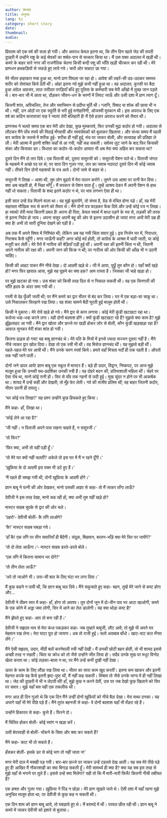 ```yaml
---
author: प्रेमचंद
title: अनुभव
lang: hi
category: short story
date: 
thumbnail: 
audio:
---
```



प्रियतम को एक वर्ष की सज़ा हो गयी। और अपराध केवल इतना था, कि तीन दिन पहले जेठ की तपती दुपहरी में उन्होंने राष्ट्र के कई सेवकों का शर्बत-पान से सत्कार किया था। मैं उस वक्त अदालत में खड़ी थी। कमरे के बाहर सारे नगर की राजनैतिक चेतना किसी बन्दी पशु की भाँति खड़ी चीत्कार कर रही थी। मेरे प्राणधन हथकड़ियों से जकड़े हुए लाये गये। चारों ओर सन्नाटा छा गया।

मेरे भीतर हाहाकार मचा हुआ था, मानो प्राण पिघला जा रहा हो। आवेश की लहरें-सी उठ-उठकर समस्त शरीर को रोमांचत किये देती थीं। ओह! इतना गर्व मुझे कभी नहीं हुआ था। वह अदालत, कुरसी पर बैठा हुआ अंग्रेज़ अफ़सर, लाल जरीदार पगड़ियाँ बाँधे हुए पुलिस के कर्मचारी सब मेरी आँखो में तुच्छ जान पड़ते थे। बार-बार जी में आता था, दौड़कर जीवन-धन के चरणों में लिपट जाऊँ और उसी दशा में प्राण त्याग दूँ।

कितनी शांत, अविचलित, तेज और स्वाभिमान से प्रदीप्त मूर्ति थी। ग्लानि, विषाद या शोक की छाया भी न थी। नहीं, उन ओठों पर एक स्फूर्ति से भरी हुई मनोहारिणी, ओजस्वी मुस्कान थी। इस अपराध के लिए एक वर्ष का कठिन कारावास! वाह रे न्याय! तेरी बलिहारी है! मैं ऐसे हज़ार अपराध करने को तैयार थी।

प्राणनाथ ने चलते समय एक बार मेरी ओर देखा, कुछ मुस्कराये, फिर उनकी मुद्रा कठोर हो गयी। अदालत से लौटकर मैंने पाँच रुपये की मिठाई मँगवायी और स्वयंसेवकों को बुलाकर खिलाया। और संध्या समय मैं पहली बार कांग्रेस के जलसे में शरीक हुई- शरीक ही नहीं हुई, मंच पर जाकर बोली, और सत्याग्रह की प्रतिज्ञा ले ली। मेरी आत्मा में इतनी शक्ति कहाँ से आ गयी, नहीं कह सकती। सर्वस्व लुट जाने के बाद फिर किसकी शंका और किसका डर। विधाता का कठोर-से-कठोर आघात भी अब मेरा क्या अहित कर सकता था?

दूसरे दिन मैंने दो तार दिये। एक पिताजी को, दूसरा ससुरजी को। ससुरजी पेंशन पाते थे। पिताजी जंगल के महकमे में अच्छे पद पर थे; पर सारा दिन गुज़र गया, तार का जवाब नदारद! दूसरे दिन भी कोई जवाब नहीं। तीसरे दिन दोनों महाशयों के पत्र आये। दोनों जामे से बाहर थे।

ससुरजी ने लिखा – आशा थी, तुम लोग बुढ़ापे में मेरा पालन करोगे। तुमने उस आशा पर पानी फेर दिया। क्या अब चाहती हो, मैं भिक्षा माँगूँ। मैं सरकार से पेंशन पाता हूँ। तुम्हें आश्रय देकर मैं अपनी पेंशन से हाथ नहीं धो सकता। पिताजी के शब्द इतने कठोर न थे, पर भाव लगभग ऐसा ही था।

इसी साल उन्हें ग्रेड मिलने वाला था। वह मुझे बुलायेंगे, तो संभव है, ग्रेड से वंचित होना पड़े। हाँ, वह मेरी सहायता मौखिक रूप से करने को तैयार थे। मैंने दोनों पत्र फाड़कर फेंक दिये और उन्हें कोई पत्र न लिखा। हा स्वार्थ! तेरी माया कितनी प्रबल है! अपना ही पिता, केवल स्वार्थ में बाधा पड़ने के भय से, लड़की की तरफ से इतना निर्दय हो जाय। अपना ससुर अपनी बहू की ओर से इतना उदासीन हो जाय! मगर अभी मेरी उम्र ही क्या है! अभी तो सारी दुनिया देखने को पड़ी है।

अब तक मैं अपने विषय में निश्चिंत थी; लेकिन अब यह नयी चिंता सवार हुई। इस निर्जन घर में, निराधार, निराश्रय कैसे रहूँगी। मगर जाऊँगी कहाँ? अगर कोई मर्द होती, तो कांग्रेस के आश्रम में चली जाती, या कोई मजूरी कर लेती। मेरे पैरों में नारीत्व की बेड़ियाँ पड़ी हुई थीं। अपनी रक्षा की इतनी चिंता न थी, जितनी अपने नारीत्व की रक्षा की। अपनी जान की फिक्र न थी; पर नारीत्व की ओर किसी की आँख भी न उठनी चाहिए।

किसी की आहट पाकर मैंने नीचे देखा। दो आदमी खड़े थे। जी में आया, पूछूँ तुम कौन हो। यहाँ क्यों खड़े हो? मगर फिर ख़याल आया, मुझे यह पूछने का क्या हक़? आम रास्ता है। जिसका जी चाहे खड़ा हो।

पर मुझे खटका हो गया। उस शंका को किसी तरह दिल से न निकाल सकती थी। वह एक चिनगारी की भाँति हृदय के अंदर समा गयी थी।

गरमी से देह फुँकी जाती थी; पर मैंने कमरे का द्वार भीतर से बंद कर लिया। घर में एक बड़ा-सा चाकू था। उसे निकालकर सिरहाने रख लिया। वह शंका सामने बैठी घूरती हुई मालूम होती थी।

किसी ने पुकारा। मेरे रोयें खड़े हो गये। मैंने द्वार से कान लगाया। कोई मेरी कुंडी खटखटा रहा था। कलेजा धक्-धक् करने लगा। वही दोनों बदमाश होंगे। क्यों कुंडी खटखटा रहे हैं? मुझसे क्या काम है? मुझे झुँझलाहट आ गयी। मैंने द्वार खोला और छज्जे पर खड़ी होकर ज़ोर से बोली, कौन कुंडी खड़खड़ा रहा है? आवाज़ सुनकर मेरी शंका शांत हो गयी।

कितना ढाढ़स हो गया! यह बाबू ज्ञानचंद थे। मेरे पति के मित्रों में इनसे ज़्यादा सज्जन दूसरा नहीं है। मैंने नीचे जाकर द्वार खोल दिया। देखा तो एक स्त्री भी थी। वह मिसेज ज्ञानचंद थीं। यह मुझसे बड़ी थीं। पहले-पहल मेरे घर आयी थीं। मैंने उनके चरण स्पर्श किये। हमारे वहाँ मित्रता मर्दों ही तक रहती है। औरतों तक नहीं जाने पाती।

दोनों जने ऊपर आये! ज्ञान बाबू एक स्कूल में मास्टर हैं। बड़े ही उदार, विद्वान, निष्कपट, पर आज मुझे मालूम हुआ कि उनकी पथ-प्रदर्शिका उनकी स्त्री हैं। वह दोहरे बदन की, प्रतिभाशाली महिला थीं। चेहरे पर ऐसा रोब था, मानो कोई रानी हों। सिर से पाँव तक गहनों से लदी हुई। मुख सुंदर न होने पर भी आकर्षक था। शायद मैं उन्हें कहीं और देखती; तो मुँह फेर लेती। गर्व की सजीव प्रतिमा थीं; वह बाहर जितनी कठोर, भीतर उतनी ही दयालु।

‘घर कोई पत्र लिखा?’ यह प्रश्न उन्होंने कुछ हिचकते हुए किया।

मैंने कहा- हाँ, लिखा था।

‘कोई लेने आ रहा है?’

‘जी नहीं। न पिताजी अपने पास रखना चाहते हैं, न ससुरजी।’

‘तो फिर?’

‘फिर क्या, अभी तो यहीं पड़ी हूँ।’

‘तो मेरे घर क्यों नहीं चलतीं? अकेले तो इस घर में मैं न रहने दूँगी।’

‘ख़ुफ़िया के दो आदमी इस वक्त भी डटे हुए हैं।’

‘मैं पहले ही समझ गयी थी, दोनों खुफ़िया के आदमी होंगे।’

ज्ञान बाबू ने पत्नी की ओर देखकर, मानो उसकी आज्ञा से कहा- तो मैं जाकर ताँगा लाऊँ?

देवीजी ने इस तरह देखा, मानो कह रही हों, क्या अभी तुम यहीं खड़े हो?

मास्टर साहब चुपके से द्वार की ओर चले।

‘ठहरो’- देवीजी बोलीं- कै ताँगे लाओगे?

‘कै!’ मास्टर साहब घबड़ा गये।

‘हाँ कै! एक ताँगे पर तीन सवारियाँ ही बैठेंगी। संदूक, बिछावन, बरतन-भाँड़े क्या मेरे सिर पर जायेंगे?’

‘तो दो लेता आऊँगा।’- मास्टर साहब डरते-डरते बोले।

‘एक ताँगे में कितना सामान भर दोगे?’

‘तो तीन लेता आऊँ?’

‘अरे तो जाओगे भी। ज़रा-सी बात के लिए घंटा भर लगा दिया।’

मैं कुछ कहने न पायी थी, कि ज्ञान बाबू चल दिये। मैंने सकुचाते हुए कहा- बहन, तुम्हें मेरे जाने से कष्ट होगा और…

देवीजी ने तीक्ष्ण स्वर में कहा- हाँ, होगा तो अवश्य। तुम दोनों जून में दो-तीन पाव भर आटा खाओगी, कमरे के एक कोने में अड्डा जमा लोगी, सिर में आने का तेल डालोगी। यह क्या थोड़ा कष्ट है!’

मैंने झेंपते हुए कहा- आप तो बना रही हैं।’

देवीजी ने सहृदय भाव से मेरा कंधा पकड़कर कहा- जब तुम्हारे बाबूजी, लौट आवें; तो मुझे भी अपने घर मेहमान रख लेना। मेरा घाटा पूरा हो जायगा। अब तो राजी हुई। चलो असबाब बाँधो। खाट-वाट कल मँगवा लेंगे।’

मैंने ऐसी सहृदय, उदार, मीठी बातें करनेवाली स्त्री नहीं देखी। मैं उनकी छोटी बहन होती, तो भी शायद इससे अच्छी तरह न रखतीं। चिंता या क्रोध को तो जैसे उन्होंने जीत लिया हो। सदैव उनके मुख पर मधुर विनोद खेला करता था। कोई लड़का-बाला न था, पर मैंने उन्हें कभी दुखी नहीं देखा।

ऊपर के काम के लिए लौंडा रख लिया था। भीतर का सारा काम खुद करतीं। इतना कम खाकर और इतनी मेहनत करके वह कैसे इतनी हृष्ट-पुष्ट थीं, मैं नहीं कह सकती। विश्राम तो जैसे उनके भाग्य में ही नहीं लिखा था। जेठ की दुपहरी में भी न लेटती थीं! हाँ, मुझे कुछ न करने देतीं, उस पर जब देखो कुछ खिलाने को सिर पर सवार। मुझे यहाँ बस यही एक तकलीफ थी।

मगर आठ ही दिन गुज़रे थे कि एक दिन मैंने उन्हीं दोनों खुफियों को नीचे बैठा देखा। मेरा माथा ठनका। यह अभागे यहाँ भी मेरे पीछे पड़े हैं। मैंने तुरंत बहनजी से कहा- वे दोनों बदमाश यहाँ भी मँडरा रहे हैं।

उन्होंने हिकारत से कहा- कुत्ते हैं। फिरने दो।

मैं चिंतित होकर बोली- कोई स्वांग न खड़ा करें।

उसी बेपरवाही से बोलीं- भोंकने के सिवा और क्या कर सकते हैं?

मैंने कहा- काट भी तो सकते हैं।

हँसकर बोलीं- इसके डर से कोई भाग तो नहीं जाता न!’

मगर मेरी दाल में मक्खी पड़ गयी। बार-बार छज्जे पर जाकर उन्हें टहलते देख आती। यह सब मेरे पीछे पड़े हुए हैं! आखिर मैं नौकरशाही का क्या बिगाड़ सकती हूँ। मेरी सामर्थ्य ही क्या है? क्या यह सब इस तरह से मुझे यहाँ से भगाने पर तुले हैं। इससे उन्हें क्या मिलेगा? यही तो कि मैं मारी-मारी फिरूँ! कितनी नीची तबीयत है?

एक हफ्ता और गुज़र गया। ख़ुफ़िया ने पिंड न छोड़ा। मेरे प्राण सूखते जाते थे। ऐसी दशा में यहाँ रहना मुझे अनुचित मालूम होता था; पर देवीजी से कुछ कह न सकती थी।

एक दिन शाम को ज्ञान बाबू आये, तो घबड़ाये हुए थे। मैं बरामदे में थी। परवल छील रही थी। ज्ञान बाबू ने कमरे में जाकर देवीजी को इशारे से बुलाया।